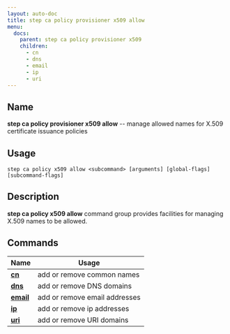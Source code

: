 ```yaml
---
layout: auto-doc
title: step ca policy provisioner x509 allow
menu:
  docs:
    parent: step ca policy provisioner x509
    children:
      - cn
      - dns
      - email
      - ip
      - uri
---
```


## Name
**step ca policy provisioner x509 allow** -- manage allowed names for X.509 certificate issuance policies

## Usage

```raw
step ca policy x509 allow <subcommand> [arguments] [global-flags] [subcommand-flags]
```

## Description

**step ca policy x509 allow** command group provides facilities for managing X.509 names to be allowed.

## Commands


| Name | Usage |
|---|---|
| **[cn](cn/)** | add or remove common names |
| **[dns](dns/)** | add or remove DNS domains |
| **[email](email/)** | add or remove email addresses |
| **[ip](ip/)** | add or remove ip addresses |
| **[uri](uri/)** | add or remove URI domains |


